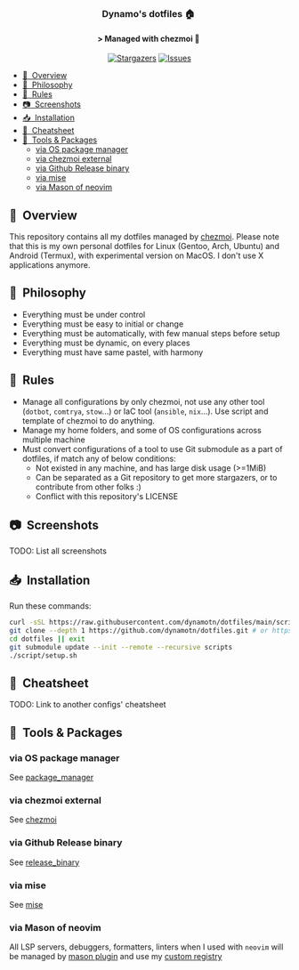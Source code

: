 <div align="center">

### Dynamo's dotfiles :house:&nbsp;

#### \> Managed with chezmoi :robot:&nbsp;

</div>

<p align="center">
 <a href="https://github.com/dynamotn/dotfiles/stargazers">
  <img alt="Stargazers" src="https://img.shields.io/github/stars/dynamotn/dotfiles?style=for-the-badge&logo=starship&color=C9CBFF&logoColor=D9E0EE&labelColor=302D41"></a>
 <a href="https://github.com/dynamotn/dotfiles/issues">
  <img alt="Issues" src="https://img.shields.io/github/issues/dynamotn/dotfiles?style=for-the-badge&logo=gitbook&color=B5E8E0&logoColor=D9E0EE&labelColor=302D41"></a>
</p>

<!--toc:start-->
- [:book:&nbsp; Overview](#booknbsp-overview)
- [:brain:&nbsp; Philosophy](#brainnbsp-philosophy)
- [:wrench:&nbsp; Rules](#wrenchnbsp-rules)
- [:camera:&nbsp; Screenshots](#cameranbsp-screenshots)
- [:inbox_tray:&nbsp; Installation](#inboxtraynbsp-installation)
- [:scroll:&nbsp; Cheatsheet](#scrollnbsp-cheatsheet)
- [:wrench:&nbsp; Tools & Packages](#wrenchnbsp-tools-packages)
  - [via OS package manager](#via-os-package-manager)
  - [via chezmoi external](#via-chezmoi-external)
  - [via Github Release binary](#via-github-release-binary)
  - [via mise](#via-mise)
  - [via Mason of neovim](#via-mason-of-neovim)
<!--toc:end-->

## :book:&nbsp; Overview

This repository contains all my dotfiles managed by [chezmoi](https://github.com/twpayne/chezmoi).
Please note that this is my own personal dotfiles for Linux
(Gentoo, Arch, Ubuntu) and Android (Termux), with experimental version on MacOS.
I don't use X applications anymore.

## :brain:&nbsp; Philosophy

- Everything must be under control
- Everything must be easy to initial or change
- Everything must be automatically, with few manual steps before setup
- Everything must be dynamic, on every places
- Everything must have same pastel, with harmony

## :wrench:&nbsp; Rules

- Manage all configurations by only chezmoi, not use any other tool
(`dotbot`, `comtrya`, `stow`...) or IaC tool (`ansible`, `nix`...).
Use script and template of chezmoi to do anything.
- Manage my home folders, and some of OS configurations across multiple machine
- Must convert configurations of a tool to use Git submodule as a part
of dotfiles, if match any of below conditions:
  - Not existed in any machine, and has large disk usage (>=1MiB)
  - Can be separated as a Git repository to get more stargazers,
  or to contribute from other folks :)
  - Conflict with this repository's LICENSE

## :camera:&nbsp; Screenshots

TODO: List all screenshots

## :inbox_tray:&nbsp; Installation

Run these commands:

```sh
curl -sSL https://raw.githubusercontent.com/dynamotn/dotfiles/main/scripts/prerequisite.sh | bash -
git clone --depth 1 https://github.com/dynamotn/dotfiles.git # or https://gitlab.com/dynamo-config/dotfiles.git
cd dotfiles || exit
git submodule update --init --remote --recursive scripts
./script/setup.sh
```

## :scroll:&nbsp; Cheatsheet

TODO: Link to another configs' cheatsheet

## :wrench:&nbsp; Tools & Packages

### via OS package manager

See [package_manager](docs/tools/package_manager.md)

### via chezmoi external

See [chezmoi](docs/tools/chezmoi.md)

### via Github Release binary

See [release_binary](docs/tools/release_binary.md)

### via mise

See [mise](docs/tools/mise.md)

### via Mason of neovim

All LSP servers, debuggers, formatters, linters when I used with `neovim` will be managed by [mason plugin](https://github.com/williamboman/mason.nvim/) and use my [custom registry](https://github.com/dynamotn/mason-registry/)
